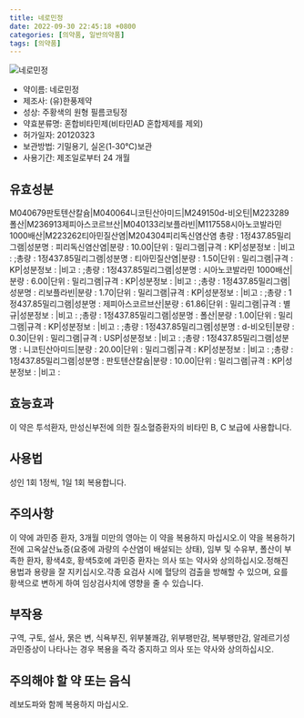 ```yaml
---
title: 네로민정
date: 2022-09-30 22:45:18 +0800
categories: [의약품, 일반의약품]
tags: [의약품]
---
```

![네로민정](https://nedrug.mfds.go.kr/pbp/cmn/itemImageDownload/1NeFqpW1gi-)

- 약이름: 네로민정
- 제조사: (유)한풍제약
- 성상: 주황색의 원형 필름코팅정
- 약효분류명: 혼합비타민제(비타민AD 혼합제제를 제외)
- 허가일자: 20120323
- 보관방법: 기밀용기, 실온(1-30℃)보관
- 사용기간: 제조일로부터 24 개월
## 유효성분
M040679판토텐산칼슘|M040064니코틴산아미드|M249150d-비오틴|M223289폴산|M236913제피아스코르브산|M040133리보플라빈|M117558시아노코발라민 1000배산|M223262티아민질산염|M204304피리독신염산염
총량 : 1정437.85밀리그램|성분명 : 피리독신염산염|분량 : 10.00|단위 : 밀리그램|규격 : KP|성분정보 : |비고 : ;총량 : 1정437.85밀리그램|성분명 : 티아민질산염|분량 : 1.50|단위 : 밀리그램|규격 : KP|성분정보 : |비고 : ;총량 : 1정437.85밀리그램|성분명 : 시아노코발라민 1000배산|분량 : 6.00|단위 : 밀리그램|규격 : KP|성분정보 : |비고 : ;총량 : 1정437.85밀리그램|성분명 : 리보플라빈|분량 : 1.70|단위 : 밀리그램|규격 : KP|성분정보 : |비고 : ;총량 : 1정437.85밀리그램|성분명 : 제피아스코르브산|분량 : 61.86|단위 : 밀리그램|규격 : 별규|성분정보 : |비고 : ;총량 : 1정437.85밀리그램|성분명 : 폴산|분량 : 1.00|단위 : 밀리그램|규격 : KP|성분정보 : |비고 : ;총량 : 1정437.85밀리그램|성분명 : d-비오틴|분량 : 0.30|단위 : 밀리그램|규격 : USP|성분정보 : |비고 : ;총량 : 1정437.85밀리그램|성분명 : 니코틴산아미드|분량 : 20.00|단위 : 밀리그램|규격 : KP|성분정보 : |비고 : ;총량 : 1정437.85밀리그램|성분명 : 판토텐산칼슘|분량 : 10.00|단위 : 밀리그램|규격 : KP|성분정보 : |비고 :
## 효능효과
이 약은 투석환자, 만성신부전에 의한 질소혈증환자의 비타민 B, C 보급에 사용합니다.
## 사용법
성인 1회 1정씩, 1일 1회 복용합니다.
## 주의사항
이 약에 과민증 환자, 3개월 미만의 영아는 이 약을 복용하지 마십시오.이 약을 복용하기 전에 고옥살산뇨증(요중에 과량의 수산염이 배설되는 상태), 임부 및 수유부, 폴산이 부족한 환자, 황색4호, 황색5호에 과민증 환자는 의사 또는 약사와 상의하십시오.정해진 용법과 용량을 잘 지키십시오.각종 요검사 시에 혈당의 검출을 방해할 수 있으며, 요를 황색으로 변하게 하여 임상검사치에 영향을 줄 수 있습니다.
## 부작용
구역, 구토, 설사, 묽은 변, 식욕부진, 위부불쾌감, 위부팽만감, 복부팽만감, 알레르기성 과민증상이 나타나는 경우 복용을 즉각 중지하고 의사 또는 약사와 상의하십시오.
## 주의해야 할 약 또는 음식
레보도파와 함께 복용하지 마십시오.

